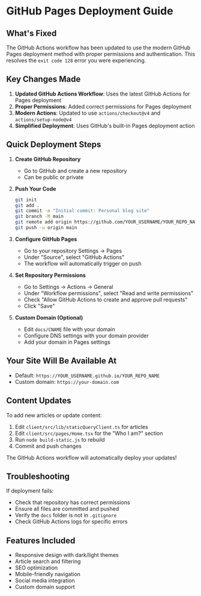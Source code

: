 # GitHub Pages Deployment Guide

## What's Fixed

The GitHub Actions workflow has been updated to use the modern GitHub Pages deployment method with proper permissions and authentication. This resolves the `exit code 128` error you were experiencing.

## Key Changes Made

1. **Updated GitHub Actions Workflow**: Uses the latest GitHub Actions for Pages deployment
2. **Proper Permissions**: Added correct permissions for Pages deployment
3. **Modern Actions**: Updated to use `actions/checkout@v4` and `actions/setup-node@v4`
4. **Simplified Deployment**: Uses GitHub's built-in Pages deployment action

## Quick Deployment Steps

1. **Create GitHub Repository**
   - Go to GitHub and create a new repository
   - Can be public or private

2. **Push Your Code**
   ```bash
   git init
   git add .
   git commit -m "Initial commit: Personal blog site"
   git branch -M main
   git remote add origin https://github.com/YOUR_USERNAME/YOUR_REPO_NAME.git
   git push -u origin main
   ```

3. **Configure GitHub Pages**
   - Go to your repository Settings → Pages
   - Under "Source", select "GitHub Actions"
   - The workflow will automatically trigger on push

4. **Set Repository Permissions**
   - Go to Settings → Actions → General
   - Under "Workflow permissions", select "Read and write permissions"
   - Check "Allow GitHub Actions to create and approve pull requests"
   - Click "Save"

5. **Custom Domain (Optional)**
   - Edit `docs/CNAME` file with your domain
   - Configure DNS settings with your domain provider
   - Add your domain in Pages settings

## Your Site Will Be Available At

- Default: `https://YOUR_USERNAME.github.io/YOUR_REPO_NAME`
- Custom domain: `https://your-domain.com`

## Content Updates

To add new articles or update content:

1. Edit `client/src/lib/staticQueryClient.ts` for articles
2. Edit `client/src/pages/Home.tsx` for the "Who I am?" section
3. Run `node build-static.js` to rebuild
4. Commit and push changes

The GitHub Actions workflow will automatically deploy your updates!

## Troubleshooting

If deployment fails:
- Check that repository has correct permissions
- Ensure all files are committed and pushed
- Verify the `docs` folder is not in `.gitignore`
- Check GitHub Actions logs for specific errors

## Features Included

- Responsive design with dark/light themes
- Article search and filtering
- SEO optimization
- Mobile-friendly navigation
- Social media integration
- Custom domain support